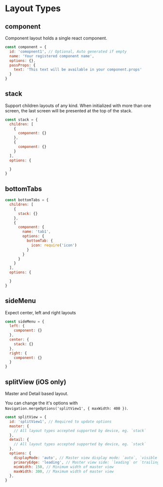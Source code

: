 # Layout Types

## component

Component layout holds a single react component.

```js
const component = {
  id: 'comopnent1', // Optional, Auto generated if empty
  name: 'Your registered component name',
  options: {},
  passProps: {
    text: 'This text will be available in your component.props'
  }
}
```

## stack

Support children layouts of any kind.
When initialized with more than one screen, the last screen will be presented at the top of the stack.

```js
const stack = {
  children: [
    {
      component: {}
    },
    {
      component: {}
    }
  ],
  options: {

  }
}
```

## bottomTabs

```js
const bottomTabs = {
  children: [
    {
      stack: {}
    },
    {
      component: {
        name: 'tab1',
        options: {
          bottomTab: {
            icon: require('icon')
          }
        }
      }
    }
  ],
  options: {

  }
}
```

## sideMenu

Expect center, left and right layouts

```js
const sideMenu = {
  left: {
    component: {}
  },
  center: {
    stack: {}
  },
  right: {
    component: {}
  }
}
```

## splitView (iOS only)

Master and Detail based layout.

You can change the it's options with `Navigation.mergeOptions('splitView1', { maxWidth: 400 })`.

```js
const splitView = {
  id: 'splitView1', // Required to update options
  master: {
    // All layout types accepted supported by device, eg. `stack`
  },
  detail: {
    // All layout types accepted supported by device, eg. `stack`
  },
  options: {
    displayMode: 'auto', // Master view display mode: `auto`, `visible`, `hidden` and `overlay`
    primaryEdge: 'leading', // Master view side: `leading` or `trailing`
    minWidth: 150, // Minimum width of master view
    maxWidth: 300, // Maximum width of master view
  },
}
```